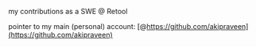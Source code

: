 my contributions as a SWE @ Retool

pointer to my main (personal) account: [@https://github.com/akipraveen](https://github.com/akipraveen)
